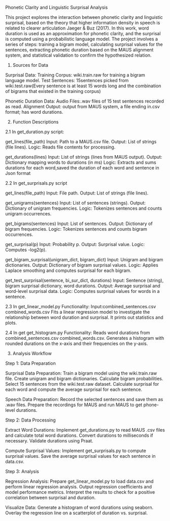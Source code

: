 Phonetic Clarity and Linguistic Surprisal Analysis

This project explores the interaction between phonetic clarity and linguistic surprisal, based on the theory that higher information density in speech is related to clearer articulation Jaeger & Buz (2017). In this work, word duration is used as an approximation for phonetic clarity, and the surprisal is computed using a probabilistic language model.
The project involves a series of steps: training a bigram model, calculating surprisal values for the sentences, extracting phonetic duration based on the MAUS alignment system, and statistical validation to confirm the hypothesized relation.

1. Sources for Data
   
Surprisal Data:
Training Corpus: wiki.train.raw for training a bigram language model.
Test Sentences: 15sentences picked from wiki.test.raw(Every sentence is at least 15 words long and the combination of bigrams that existed in the training corpus)

Phonetic Duration Data:
Audio Files:.wav files of 15 test sentences recorded as read. 
Alignment Output: output from MAUS system, a file ending in.csv format; has word durations.

2. Function Descriptions
   
2.1 In get_duration.py script: 

get_lines(file_path)
Input: Path to a MAUS.csv file.
Output: List of strings (file lines).
Logic: Reads file contents for processing.

get_durations(lines)
Input: List of strings (lines from MAUS output).
Output: Dictionary mapping words to durations (in ms)
Logic: Extracts and sums durations for each word,saved the duration of each word and sentence in Json format

2.2 In get_surprisals.py script

get_lines(file_path)
Input: File path.
Output: List of strings (file lines).

get_unigrams(sentences)
Input: List of sentences (strings).
Output: Dictionary of unigram frequencies.
Logic: Tokenizes sentences and counts unigram occurrences.

get_bigrams(sentences)
Input: List of sentences.
Output: Dictionary of bigram frequencies.
Logic: Tokenizes sentences and counts bigram occurrences.

get_surprisal(p)
Input: Probability p.
Output: Surprisal value.
Logic: Computes -log2(p).

get_bigram_surprisal(unigram_dict, bigram_dict)
Input: Unigram and bigram dictionaries.
Output: Dictionary of bigram surprisal values.
Logic: Applies Laplace smoothing and computes surprisal for each bigram.

get_test_surprisal(sentence, bi_sur_dict, durations)
Input: Sentence (string), bigram surprisal dictionary, word durations.
Output: Average surprisal and word-level surprisal data.
Logic: Computes surprisal values for words in a sentence.

2.3 In get_linear_model.py
Functionality:
Input:combined_sentences.csv combined_words.csv
Fits a linear regression model to investigate the relationship between word duration and surprisal. It prints out statistics and plots. 
 

2.4 In get get_histogram.py
Functionality:
Reads word durations from combined_sentences.csv combined_words.csv.
Generates a histogram with rounded durations on the x-axis and their frequencies on the y-axis.

3. Analysis Workflow

Step 1: Data Preparation

Surprisal Data Preparation:
Train a bigram model using the wiki.train.raw file.
Create unigram and bigram dictionaries.
Calculate bigram probabilities.
Select 15 sentences from the wiki.test.raw dataset.
Calculate surprisal for each word and compute the average surprisal for each sentence.

Speech Data Preparation:
Record the selected sentences and save them as .wav files.
Prepare the recordings for MAUS and run MAUS to get phone-level durations.

Step  2: Data Processing

Extract Word Durations:
Implement get_durations.py to read MAUS .csv files and calculate total word durations.
Convert durations to milliseconds if necessary.
Validate durations using Praat.

Compute Surprisal Values:
Implement get_surprisals.py to compute surprisal values.
Save the average surprisal values for each sentence in data.csv.

Step 3: Analysis

Regression Analysis:
Prepare get_linear_model.py to load data.csv and perform linear regression analysis.
Output regression coefficients and model performance metrics.
Interpret the results to check for a positive correlation between surprisal and duration.

Visualize Data:
Generate a histogram of word durations using seaborn.
Overlay the regression line on a scatterplot of duration vs. surprisal.